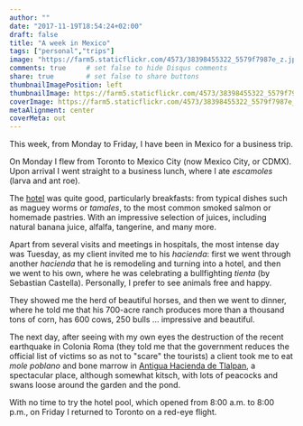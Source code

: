 ```yaml
---
author: ""
date: "2017-11-19T18:54:24+02:00"
draft: false
title: "A week in Mexico"
tags: ["personal","trips"]
image: "https://farm5.staticflickr.com/4573/38398455322_5579f7987e_z.jpg"
comments: true     # set false to hide Disqus comments
share: true        # set false to share buttons
thumbnailImagePosition: left
thumbnailImage: https://farm5.staticflickr.com/4573/38398455322_5579f7987e_z.jpg
coverImage: https://farm5.staticflickr.com/4573/38398455322_5579f7987e_z.jpg
metaAlignment: center
coverMeta: out
---
```


This week, from Monday to Friday, I have been in Mexico for a business trip.

<!--more-->

On Monday I flew from Toronto to Mexico City (now Mexico City, or CDMX). Upon arrival I went straight to a business lunch, where I ate *escamoles* (larva and ant roe).

The [hotel](https://www.fiestamericana.com/web/fiesta-americana-mexico-toreo) was quite good, particularly breakfasts: from typical dishes such as maguey worms or *tamales*, to the most common smoked salmon or homemade pastries. With an impressive selection of juices, including natural banana juice, alfalfa, tangerine, and many more.

Apart from several visits and meetings in hospitals, the most intense day was Tuesday, as my client invited me to his *hacienda*: first we went through another *hacienda* that he is remodeling and turning into a hotel, and then we went to his own, where he was celebrating a bullfighting *tienta* (by Sebastian Castella). Personally, I prefer to see animals free and happy.

They showed me the herd of beautiful horses, and then we went to dinner, where he told me that his 700-acre ranch produces more than a thousand tons of corn, has 600 cows, 250 bulls ... impressive and beautiful.

The next day, after seeing with my own eyes the destruction of the recent earthquake in Colonia Roma (they told me that the government reduces the official list of victims so as not to "scare" the tourists) a client took me to eat *mole poblano* and bone marrow in [Antigua Hacienda de Tlalpan](https://www.aht.mx/), a spectacular place, although somewhat kitsch, with lots of peacocks and swans loose around the garden and the pond.

With no time to try the hotel pool, which opened from 8:00 a.m. to 8:00 p.m., on Friday I returned to Toronto on a red-eye flight.

<div id="flickrembed"></div><div style="position:absolute; top:-70px; display:block; text-align:center; z-index:-1;"></div><script src='https://flickrembed.com/embed_v2.js.php?source=flickr&layout=responsive&input=www.flickr.com/photos/jcortell/albums/72157662651597948&sort=5&by=album&theme=default&scale=fill&limit=100&skin=default&autoplay=true'></script>
